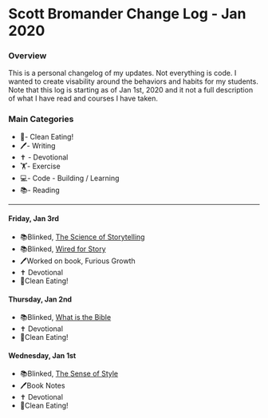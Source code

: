 # Scott Bromander Change Log - Jan 2020

### Overview
This is a personal changelog of my updates. Not everything is code. I wanted to create visability around the behaviors and habits for my students. Note that this log is starting as of Jan 1st, 2020 and it not a full description of what I have read and courses I have taken. 

### Main Categories
- 🍎- Clean Eating!
- 🖊- Writing
- ✝️ - Devotional
- 🏋️‍- Exercise
- 💻- Code - Building / Learning
- 📚- Reading

---
#### Friday, Jan 3rd
- 📚Blinked, [The Science of Storytelling](https://www.blinkist.com/books/the-science-of-storytelling-en)
- 📚Blinked, [Wired for Story](https://www.blinkist.com/books/wired-for-story-en)
- 🖊Worked on book, Furious Growth
- ✝️ Devotional
- 🍎Clean Eating!

#### Thursday, Jan 2nd
- 📚Blinked, [What is the Bible](https://www.blinkist.com/books/what-is-the-bible-en)
- ✝️ Devotional
- 🍎Clean Eating!

#### Wednesday, Jan 1st
- 📚Blinked, [The Sense of Style](https://www.blinkist.com/books/the-sense-of-style-en)
- 🖊Book Notes
- ✝️ Devotional
- 🍎Clean Eating!
